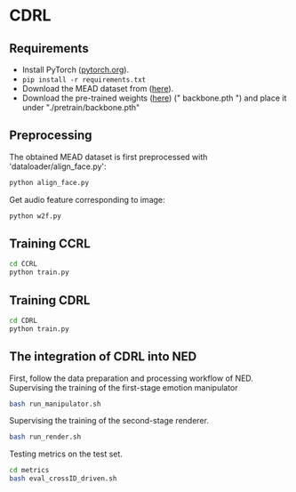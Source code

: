 # CDRL

## Requirements

- Install PyTorch ([pytorch.org](http://pytorch.org)).
- `pip install -r requirements.txt`
- Download the MEAD dataset from ([here](https://wywu.github.io/projects/MEAD/MEAD.html)).
- Download the pre-trained weights ([here](https://drive.google.com/file/d/1W_qa9xxXTCXo_44PX_oRDLlJQ3F8uXJk/view?usp=sharing)) (" backbone.pth ") and place it under "./pretrain/backbone.pth"


## Preprocessing
The obtained MEAD dataset is first preprocessed with 'dataloader/align_face.py':

```bash
python align_face.py
```
Get audio feature corresponding to image:

```bash
python w2f.py
```


## Training CCRL
```bash
cd CCRL 
python train.py
```


## Training CDRL
```bash
cd CDRL 
python train.py
```

## The integration of CDRL into NED
First, follow the data preparation and processing workflow of NED.
Supervising the training of the first-stage emotion manipulator
```bash
bash run_manipulator.sh
```

Supervising the training of the second-stage renderer.
```bash
bash run_render.sh
```

Testing metrics on the test set.
```bash
cd metrics
bash eval_crossID_driven.sh
```
